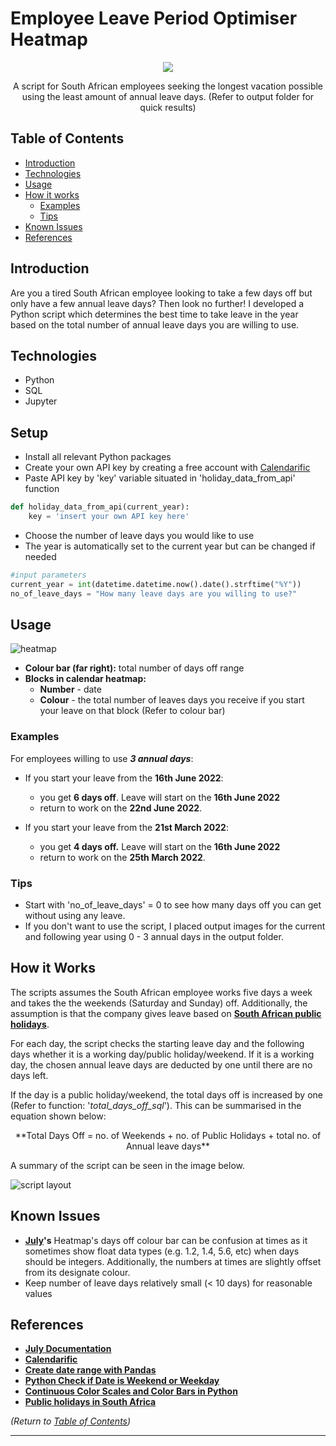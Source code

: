 # Employee Leave Period Optimiser Heatmap


<p align="center">
  <img src="https://user-images.githubusercontent.com/60255967/196750554-2fd4254c-5e23-458a-a8b4-721533b0b5c2.png" />
</p>

<p align="center">
A script for South African employees seeking the longest vacation possible using the least amount of annual leave days. (Refer to output folder for quick results)
</p>

## Table of Contents
- [Introduction](#introduction)
- [Technologies](#technologies)
- [Usage](#usage) 
- [How it works](#how-it-works)
	- [Examples](#examples)
	- [Tips](#tips)
- [Known Issues](#known-issues)
- [References](#references)


## Introduction
Are you a tired South African employee looking to take a few days off but only have a few annual leave days? Then look no further! I developed a Python script which determines the best time to take leave in the year based on the total number of annual leave days you are willing to use. 

## Technologies
- Python 
- SQL 
- Jupyter

## Setup 
- Install all relevant Python packages
- Create your own API key by creating a free account with [Calendarific](https://calendarific.com/login)
- Paste API key by 'key' variable situated in 'holiday_data_from_api' function
```python
def holiday_data_from_api(current_year):
	key = 'insert your own API key here'
```

- Choose the number of leave days you would like to use
- The year is automatically set to the current year but can be changed if needed
```python
#input parameters
current_year = int(datetime.datetime.now().date().strftime("%Y"))
no_of_leave_days = "How many leave days are you willing to use?"
```

## Usage

![heatmap](https://user-images.githubusercontent.com/60255967/196540741-4c997f13-c14b-4349-971e-65d6cf3461b4.png)

- **Colour bar (far right):** total number of days off range
- **Blocks in calendar heatmap:**
	- **Number** - date 
	- **Colour** - the total number of leaves days you receive if you start your leave on that block (Refer to colour bar)

### Examples
For employees willing to use **_3 annual days_**:

-   If you start your leave from the **16th June 2022**:
    -   you get **6 days off**. Leave will start on the **16th June 2022**
    -   return to work on the **22nd June 2022**.

-   If you start your leave from the **21st March 2022**:
    -   you get **4 days off.** Leave will start on the **16th June 2022**
    -   return to work on the **25th March 2022**.

### Tips
- Start with 'no_of_leave_days' = 0 to see how many days off you can get without using any leave. 
- If you don't want to use the script, I placed output images for the current and following year using 0 - 3 annual days in the output folder.

## How it Works
The scripts assumes the South African employee works five days a week and takes the the weekends (Saturday and Sunday) off. Additionally, the assumption is that the company gives leave based on  **[South African public holidays](https://www.gov.za/about-sa/public-holidays)**.

For each day, the script checks the starting leave day and the following days whether it is a working day/public holiday/weekend. If it is a working day, the chosen annual leave days are deducted by one until there are no days left. 

If the day is a public holiday/weekend, the total days off is increased by one (Refer to function: '*total_days_off_sql*'). This can be summarised in the equation shown below:

<p align="center">
**Total Days Off = no. of Weekends + no. of Public Holidays + total no. of Annual leave days**
</p>


A summary of the script can be seen in the image below. 

![script layout](https://user-images.githubusercontent.com/60255967/196541268-e240c2bd-5f5d-4534-acb7-639b9a4a35d5.png)
## Known Issues
- **[July](https://pypi.org/project/july/)'s** Heatmap's days off colour bar can be confusion at times as it sometimes show float data types (e.g. 1.2, 1.4, 5.6, etc) when days should be integers. Additionally, the numbers at times are slightly offset from its designate colour.
- Keep number of leave days relatively small (< 10 days) for reasonable values

## References
- **[July Documentation](https://pypi.org/project/july/)**
- **[Calendarific](https://calendarific.com/)**
- **[Create date range with Pandas](https://pandas.pydata.org/pandas-docs/stable/reference/api/pandas.date_range.html)**
- **[Python Check if Date is Weekend or Weekday](https://www.itsolutionstuff.com/post/python-check-if-date-is-weekend-or-weekday-exampleexample.html)**
- **[Continuous Color Scales and Color Bars in Python](https://plotly.com/python/colorscales/)**
- **[Public holidays in South Africa](https://www.gov.za/about-sa/public-holidays)**

*(Return to [Table of Contents](#table-of-contents))*

---
